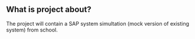 ## What is project about?

The project will contain a SAP system simultation (mock version of existing system) from school.
